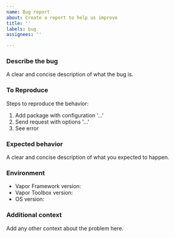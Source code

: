 ```yaml
---
name: Bug report
about: Create a report to help us improve
title: ''
labels: bug
assignees: ''

---
```


<!-- 🚀 Thank you for contributing! --->

### Describe the bug

A clear and concise description of what the bug is.

### To Reproduce

<!-- Tell us how to reproduce this issue. -->
<!-- Please provide as much detail as possible (the more code snippets, the better)! -->
<!-- If we cannot recreate it, we will not be able to figure out how to fix it. -->

Steps to reproduce the behavior:
1. Add package with configuration '...'
2. Send request with options '...'
3. See error

### Expected behavior

A clear and concise description of what you expected to happen.

### Environment

<!-- We must know your exact environment or it is very difficult to help. -->
<!-- Hint: use `vapor --version` in the root directory of your Vapor project. -->

* Vapor Framework version:
* Vapor Toolbox version:
* OS version:

### Additional context
Add any other context about the problem here.

